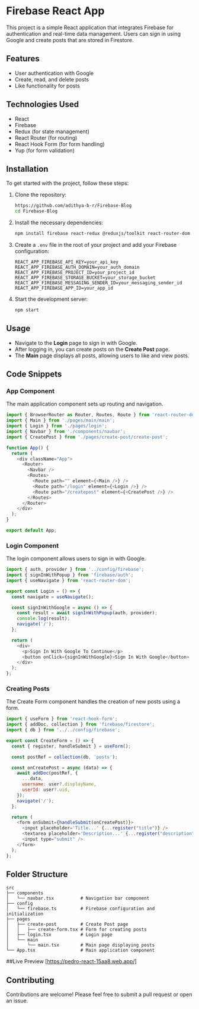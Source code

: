# Firebase React App

This project is a simple React application that integrates Firebase for authentication and real-time data management. Users can sign in using Google and create posts that are stored in Firestore.

## Features

- User authentication with Google
- Create, read, and delete posts
- Like functionality for posts

## Technologies Used

- React
- Firebase
- Redux (for state management)
- React Router (for routing)
- React Hook Form (for form handling)
- Yup (for form validation)

## Installation

To get started with the project, follow these steps:

1. Clone the repository:

   ```bash
   https://github.com/adithya-b-r/Firebase-Blog
   cd Firebase-Blog
   ```

2. Install the necessary dependencies:

   ```bash
   npm install firebase react-redux @reduxjs/toolkit react-router-dom react-firebase-hooks yup @hookform/resolvers
   ```

3. Create a `.env` file in the root of your project and add your Firebase configuration:

   ```plaintext
   REACT_APP_FIREBASE_API_KEY=your_api_key
   REACT_APP_FIREBASE_AUTH_DOMAIN=your_auth_domain
   REACT_APP_FIREBASE_PROJECT_ID=your_project_id
   REACT_APP_FIREBASE_STORAGE_BUCKET=your_storage_bucket
   REACT_APP_FIREBASE_MESSAGING_SENDER_ID=your_messaging_sender_id
   REACT_APP_FIREBASE_APP_ID=your_app_id
   ```

4. Start the development server:

   ```bash
   npm start
   ```

## Usage

- Navigate to the **Login** page to sign in with Google.
- After logging in, you can create posts on the **Create Post** page.
- The **Main** page displays all posts, allowing users to like and view posts.

## Code Snippets

### App Component

The main application component sets up routing and navigation.

```javascript
import { BrowserRouter as Router, Routes, Route } from 'react-router-dom';
import { Main } from './pages/main/main';
import { Login } from './pages/login';
import { Navbar } from './components/navbar';
import { CreatePost } from './pages/create-post/create-post';

function App() {
  return (
    <div className="App">
      <Router>
        <Navbar />
        <Routes>
          <Route path="" element={<Main />} />
          <Route path="/login" element={<Login />} />
          <Route path="/createpost" element={<CreatePost />} />
        </Routes>
      </Router>
    </div>
  );
}

export default App;
```

### Login Component

The login component allows users to sign in with Google.

```javascript
import { auth, provider } from '../config/firebase';
import { signInWithPopup } from 'firebase/auth';
import { useNavigate } from 'react-router-dom';

export const Login = () => {
  const navigate = useNavigate();

  const signInWithGoogle = async () => {
    const result = await signInWithPopup(auth, provider);
    console.log(result);
    navigate('/');
  };

  return (
    <div>
      <p>Sign In With Google To Continue</p>
      <button onClick={signInWithGoogle}>Sign In With Google</button>
    </div>
  );
};
```

### Creating Posts

The Create Form component handles the creation of new posts using a form.

```javascript
import { useForm } from 'react-hook-form';
import { addDoc, collection } from 'firebase/firestore';
import { db } from '../../config/firebase';

export const CreateForm = () => {
  const { register, handleSubmit } = useForm();

  const postRef = collection(db, 'posts');

  const onCreatePost = async (data) => {
    await addDoc(postRef, {
      ...data,
      username: user?.displayName,
      userId: user?.uid,
    });
    navigate('/');
  };

  return (
    <form onSubmit={handleSubmit(onCreatePost)}>
      <input placeholder='Title...' {...register("title")} />
      <textarea placeholder='Description...' {...register("description")} />
      <input type="submit" />
    </form>
  );
};
```

## Folder Structure

```plaintext
src
├── components
│   └── navbar.tsx          # Navigation bar component
├── config
│   └── firebase.ts         # Firebase configuration and initialization
├── pages
│   ├── create-post         # Create Post page
│   │   ├── create-form.tsx # Form for creating posts
│   ├── login.tsx           # Login page
│   └── main
│       └── main.tsx        # Main page displaying posts
└── App.tsx                 # Main application component
```

##Live Preview [https://pedro-react-15aa8.web.app/]

## Contributing

Contributions are welcome! Please feel free to submit a pull request or open an issue.
